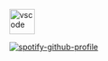 



<img src="![image](https://github.com/SilvSnow/SilvSnow/assets/106847131/287e180d-e4c9-4252-be76-b0fd561e2b98)
" alt="vscode" width="45" height="45"/>

[![spotify-github-profile](https://spotify-github-profile.vercel.app/api/view?uid=wpmw4j4q68qrrrb2ijpl94nte&cover_image=true&theme=novatorem&show_offline=false&background_color=121212&interchange=false&bar_color=53b14f&bar_color_cover=false)](https://github.com/kittinan/spotify-github-profile)
